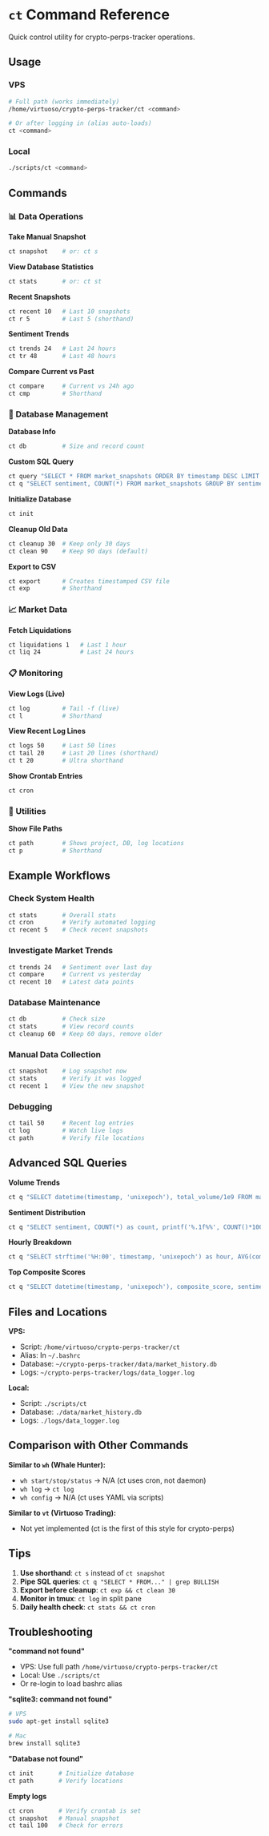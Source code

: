 # `ct` Command Reference

Quick control utility for crypto-perps-tracker operations.

## Usage

### VPS
```bash
# Full path (works immediately)
/home/virtuoso/crypto-perps-tracker/ct <command>

# Or after logging in (alias auto-loads)
ct <command>
```

### Local
```bash
./scripts/ct <command>
```

## Commands

### 📊 Data Operations

**Take Manual Snapshot**
```bash
ct snapshot    # or: ct s
```

**View Database Statistics**
```bash
ct stats       # or: ct st
```

**Recent Snapshots**
```bash
ct recent 10   # Last 10 snapshots
ct r 5         # Last 5 (shorthand)
```

**Sentiment Trends**
```bash
ct trends 24   # Last 24 hours
ct tr 48       # Last 48 hours
```

**Compare Current vs Past**
```bash
ct compare     # Current vs 24h ago
ct cmp         # Shorthand
```

### 💾 Database Management

**Database Info**
```bash
ct db          # Size and record count
```

**Custom SQL Query**
```bash
ct query "SELECT * FROM market_snapshots ORDER BY timestamp DESC LIMIT 5"
ct q "SELECT sentiment, COUNT(*) FROM market_snapshots GROUP BY sentiment"
```

**Initialize Database**
```bash
ct init
```

**Cleanup Old Data**
```bash
ct cleanup 30  # Keep only 30 days
ct clean 90    # Keep 90 days (default)
```

**Export to CSV**
```bash
ct export      # Creates timestamped CSV file
ct exp         # Shorthand
```

### 📈 Market Data

**Fetch Liquidations**
```bash
ct liquidations 1   # Last 1 hour
ct liq 24           # Last 24 hours
```

### 📋 Monitoring

**View Logs (Live)**
```bash
ct log         # Tail -f (live)
ct l           # Shorthand
```

**View Recent Log Lines**
```bash
ct logs 50     # Last 50 lines
ct tail 20     # Last 20 lines (shorthand)
ct t 20        # Ultra shorthand
```

**Show Crontab Entries**
```bash
ct cron
```

### 🔧 Utilities

**Show File Paths**
```bash
ct path        # Shows project, DB, log locations
ct p           # Shorthand
```

## Example Workflows

### Check System Health
```bash
ct stats       # Overall stats
ct cron        # Verify automated logging
ct recent 5    # Check recent snapshots
```

### Investigate Market Trends
```bash
ct trends 24   # Sentiment over last day
ct compare     # Current vs yesterday
ct recent 10   # Latest data points
```

### Database Maintenance
```bash
ct db          # Check size
ct stats       # View record counts
ct cleanup 60  # Keep 60 days, remove older
```

### Manual Data Collection
```bash
ct snapshot    # Log snapshot now
ct stats       # Verify it was logged
ct recent 1    # View the new snapshot
```

### Debugging
```bash
ct tail 50     # Recent log entries
ct log         # Watch live logs
ct path        # Verify file locations
```

## Advanced SQL Queries

**Volume Trends**
```bash
ct q "SELECT datetime(timestamp, 'unixepoch'), total_volume/1e9 FROM market_snapshots ORDER BY timestamp DESC LIMIT 10"
```

**Sentiment Distribution**
```bash
ct q "SELECT sentiment, COUNT(*) as count, printf('%.1f%%', COUNT()*100.0/(SELECT COUNT(*) FROM market_snapshots)) FROM market_snapshots GROUP BY sentiment"
```

**Hourly Breakdown**
```bash
ct q "SELECT strftime('%H:00', timestamp, 'unixepoch') as hour, AVG(composite_score) FROM market_snapshots GROUP BY hour ORDER BY hour"
```

**Top Composite Scores**
```bash
ct q "SELECT datetime(timestamp, 'unixepoch'), composite_score, sentiment FROM market_snapshots ORDER BY composite_score DESC LIMIT 10"
```

## Files and Locations

**VPS:**
- Script: `/home/virtuoso/crypto-perps-tracker/ct`
- Alias: In `~/.bashrc`
- Database: `~/crypto-perps-tracker/data/market_history.db`
- Logs: `~/crypto-perps-tracker/logs/data_logger.log`

**Local:**
- Script: `./scripts/ct`
- Database: `./data/market_history.db`
- Logs: `./logs/data_logger.log`

## Comparison with Other Commands

**Similar to `wh` (Whale Hunter):**
- `wh start/stop/status` → N/A (ct uses cron, not daemon)
- `wh log` → `ct log`
- `wh config` → N/A (ct uses YAML via scripts)

**Similar to `vt` (Virtuoso Trading):**
- Not yet implemented (ct is the first of this style for crypto-perps)

## Tips

1. **Use shorthand**: `ct s` instead of `ct snapshot`
2. **Pipe SQL queries**: `ct q "SELECT * FROM..." | grep BULLISH`
3. **Export before cleanup**: `ct exp && ct clean 30`
4. **Monitor in tmux**: `ct log` in split pane
5. **Daily health check**: `ct stats && ct cron`

## Troubleshooting

**"command not found"**
- VPS: Use full path `/home/virtuoso/crypto-perps-tracker/ct`
- Local: Use `./scripts/ct`
- Or re-login to load bashrc alias

**"sqlite3: command not found"**
```bash
# VPS
sudo apt-get install sqlite3

# Mac
brew install sqlite3
```

**"Database not found"**
```bash
ct init       # Initialize database
ct path       # Verify locations
```

**Empty logs**
```bash
ct cron       # Verify crontab is set
ct snapshot   # Manual snapshot
ct tail 100   # Check for errors
```
